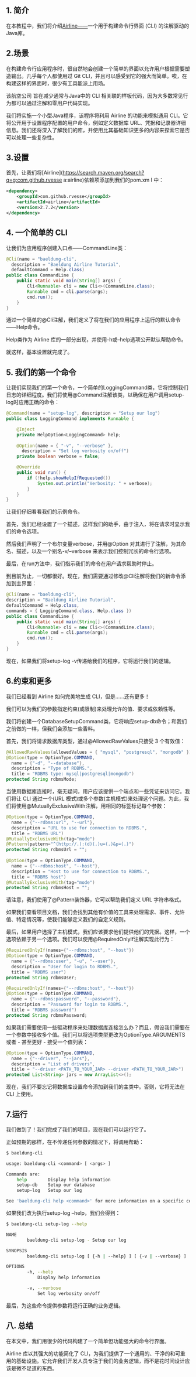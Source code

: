 ## 1. 简介

在本教程中，我们将介绍[Airline——](https://rvesse.github.io/airline/)一个用于构建命令行界面 (CLI) 的注解驱动的Java库。

## 2.场景

在构建命令行应用程序时，很自然地会创建一个简单的界面以允许用户根据需要塑造输出。几乎每个人都使用过 Git CLI，并且可以感受到它的强大而简单。唉，在构建这样的界面时，很少有工具能派上用场。

该航空公司 旨在减少通常与Java中的 CLI 相关联的样板代码，因为大多数常见行为都可以通过注解和零用户代码实现。

我们将实施一个小型Java程序，该程序将利用 Airline 的功能来模拟通用 CLI。它将公开用于设置程序配置的用户命令，例如定义数据库 URL、凭据和记录器详细信息。我们还将深入了解我们的库，并使用比其基础知识更多的内容来探索它是否可以处理一些复杂性。

## 3.设置

首先，让我们将[Airline](https://search.maven.org/search?q=g:com.github.rvesse a:airline)依赖项添加到我们的pom.xm l 中：

```xml
<dependency>
    <groupId>com.github.rvesse</groupId>
    <artifactId>airline</artifactId>
    <version>2.7.2</version>
</dependency>

```

## 4. 一个简单的 CLI

让我们为应用程序创建入口点——CommandLine类：

```java
@Cli(name = "baeldung-cli",
  description = "Baeldung Airline Tutorial",
  defaultCommand = Help.class)
public class CommandLine {
    public static void main(String[] args) {
        Cli<Runnable> cli = new Cli<>(CommandLine.class);
        Runnable cmd = cli.parse(args);
        cmd.run();
    }
}
```

通过一个简单的@Cli注解，我们定义了将在我们的应用程序上运行的默认命令——Help命令。

Help类作为 Airline 库的一部分出现，并使用-h或–help选项公开默认帮助命令。

就这样，基本设置就完成了。

## 5. 我们的第一个命令

让我们实现我们的第一个命令，一个简单的LoggingCommand类，它将控制我们日志的详细程度。我们将使用@Command注解该类，以确保在用户调用setup-log时应用正确的命令：

```java
@Command(name = "setup-log", description = "Setup our log")
public class LoggingCommand implements Runnable {

    @Inject
    private HelpOption<LoggingCommand> help;
	
    @Option(name = { "-v", "--verbose" }, 
      description = "Set log verbosity on/off")
    private boolean verbose = false;

    @Override
    public void run() {
        if (!help.showHelpIfRequested())
            System.out.println("Verbosity: " + verbose);
        }
    }
}
```

让我们仔细看看我们的示例命令。

首先，我们已经设置了一个描述，这样我们的助手，由于注入，将在请求时显示我们的命令选项。

然后我们声明了一个布尔变量verbose，并用@Option 对其进行了注解，为其命名、描述，以及一个别名-v/–verbose 来表示我们控制冗长的命令行选项。

最后，在run方法中，我们指示我们的命令在用户请求帮助时停止。

到目前为止，一切都很好。现在，我们需要通过修改@Cli注解将我们的新命令添加到主界面：

```java
@Cli(name = "baeldung-cli",
description = "Baeldung Airline Tutorial",
defaultCommand = Help.class,
commands = { LoggingCommand.class, Help.class })
public class CommandLine {
    public static void main(String[] args) {
        Cli<Runnable> cli = new Cli<>(CommandLine.class);
        Runnable cmd = cli.parse(args);
        cmd.run();
    }
}

```

现在，如果我们将setup-log -v传递给我们的程序，它将运行我们的逻辑。

## 6.约束和更多

我们已经看到 Airline 如何完美地生成 CLI，但是……还有更多！

我们可以为我们的参数指定约束(或限制)来处理允许的值、要求或依赖性等。

我们将创建一个DatabaseSetupCommand类，它将响应setup-db命令；和我们之前做的一样，但我们会添加一些香料。

首先，我们将请求数据库类型，通过@AllowedRawValues只接受 3 个有效值：

```java
@AllowedRawValues(allowedValues = { "mysql", "postgresql", "mongodb" })
@Option(type = OptionType.COMMAND,
  name = {"-d", "--database"},
  description = "Type of RDBMS.",
  title = "RDBMS type: mysql|postgresql|mongodb")
protected String rdbmsMode;
```

当使用数据库连接时，毫无疑问，用户应该提供一个端点和一些凭证来访问它。我们将让 CLI 通过一个(URL 模式)或多个参数(主机模式)来处理这个问题。为此，我们将使用@MutuallyExclusiveWith注解，用相同的标签标记每个参数：

```java
@Option(type = OptionType.COMMAND,
  name = {"--rdbms:url", "--url"},
  description = "URL to use for connection to RDBMS.",
  title = "RDBMS URL")
@MutuallyExclusiveWith(tag="mode")
@Pattern(pattern="^(http://.):(d)(.)u=(.)&p=(.)")
protected String rdbmsUrl = "";
	
@Option(type = OptionType.COMMAND,
  name = {"--rdbms:host", "--host"},
  description = "Host to use for connection to RDBMS.",
  title = "RDBMS host")
@MutuallyExclusiveWith(tag="mode")
protected String rdbmsHost = "";

```

请注意，我们使用了@Pattern装饰器，它可以帮助我们定义 URL 字符串格式。

如果我们查看项目文档，我们会找到其他有价值的工具来处理需求、事件、允许值、特定情况等，使我们能够定义我们的自定义规则。

最后，如果用户选择了主机模式，我们应该要求他们提供他们的凭据。这样，一个选项依赖于另一个选项。我们可以使用@RequiredOnlyIf注解实现此行为：

```java
@RequiredOnlyIf(names={"--rdbms:host", "--host"})
@Option(type = OptionType.COMMAND,
  name = {"--rdbms:user", "-u", "--user"},
  description = "User for login to RDBMS.",
  title = "RDBMS user")
protected String rdbmsUser;

@RequiredOnlyIf(names={"--rdbms:host", "--host"})
@Option(type = OptionType.COMMAND,
  name = {"--rdbms:password", "--password"},
  description = "Password for login to RDBMS.",
  title = "RDBMS password")
protected String rdbmsPassword;

```

如果我们需要使用一些驱动程序来处理数据库连接怎么办？而且，假设我们需要在一个参数中接收多个值。我们可以将选项类型更改为OptionType.ARGUMENTS 或者 - 甚至更好 - 接受一个值列表：

```java
@Option(type = OptionType.COMMAND,
  name = {"--driver", "--jars"},
  description = "List of drivers",
  title = "--driver <PATH_TO_YOUR_JAR> --driver <PATH_TO_YOUR_JAR>")
protected List<String> jars = new ArrayList<>();
```

现在，我们不要忘记将数据库设置命令添加到我们的主类中。否则，它将无法在 CLI 上使用。

## 7.运行

我们做到了！我们完成了我们的项目，现在我们可以运行它了。

正如预期的那样，在不传递任何参数的情况下，将调用帮助：

```bash
$ baeldung-cli

usage: baeldung-cli <command> [ <args> ]

Commands are:
    help        Display help information
    setup-db    Setup our database
    setup-log   Setup our log

See 'baeldung-cli help <command>' for more information on a specific command.
```

如果我们改为执行setup-log –help，我们会得到：

```bash
$ baeldung-cli setup-log --help

NAME
        baeldung-cli setup-log - Setup our log

SYNOPSIS
        baeldung-cli setup-log [ {-h | --help} ] [ {-v | --verbose} ]

OPTIONS
        -h, --help
            Display help information

        -v, --verbose
            Set log verbosity on/off
```

最后，为这些命令提供参数将运行正确的业务逻辑。

## 八. 总结

在本文中，我们用很少的代码构建了一个简单但功能强大的命令行界面。

Airline 库以其强大的功能简化了 CLI，为我们提供了一个通用的、干净的和可重用的基础设施。它允许我们开发人员专注于我们的业务逻辑，而不是花时间设计应该是微不足道的东西。